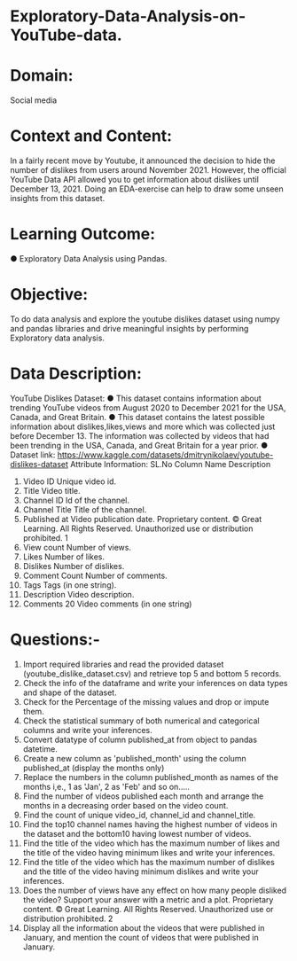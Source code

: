# Exploratory-Data-Analysis-on-YouTube-data.
# Domain:
Social media
# Context and Content: 
In a fairly recent move by Youtube, it announced the decision to hide the
number of dislikes from users around November 2021. However, the official YouTube Data API allowed you to
get information about dislikes until December 13, 2021. Doing an EDA-exercise can help to draw some unseen
insights from this dataset.
# Learning Outcome:
● Exploratory Data Analysis using Pandas.
# Objective:
To do data analysis and explore the youtube dislikes dataset using numpy and pandas libraries and drive
meaningful insights by performing Exploratory data analysis.
# Data Description:
YouTube Dislikes Dataset:
● This dataset contains information about trending YouTube videos from August 2020 to December 2021
for the USA, Canada, and Great Britain.
● This dataset contains the latest possible information about dislikes,likes,views and more which was
collected just before December 13. The information was collected by videos that had been trending in
the USA, Canada, and Great Britain for a year prior.
● Dataset link: https://www.kaggle.com/datasets/dmitrynikolaev/youtube-dislikes-dataset
Attribute Information:
SL.No Column Name Description
1. Video ID Unique video id.
2. Title Video title.
3. Channel ID Id of the channel.
4. Channel Title Title of the channel.
5. Published at Video publication date.
Proprietary content. © Great Learning. All Rights Reserved. Unauthorized use or distribution prohibited. 1
6. View count Number of views.
7. Likes Number of likes.
8. Dislikes Number of dislikes.
9. Comment Count Number of comments.
10. Tags Tags (in one string).
11. Description Video description.
12. Comments 20 Video comments (in one string)
# Questions:-
1. Import required libraries and read the provided dataset (youtube_dislike_dataset.csv) and retrieve top
5 and bottom 5 records.
2. Check the info of the dataframe and write your inferences on data types and shape of the dataset.
3. Check for the Percentage of the missing values and drop or impute them.
4. Check the statistical summary of both numerical and categorical columns and write your inferences.
5. Convert datatype of column published_at from object to pandas datetime.
6. Create a new column as 'published_month' using the column published_at (display the months only)
7. Replace the numbers in the column published_month as names of the months i,e., 1 as 'Jan', 2 as 'Feb'
and so on.....
8. Find the number of videos published each month and arrange the months in a decreasing order based
on the video count.
9. Find the count of unique video_id, channel_id and channel_title.
10. Find the top10 channel names having the highest number of videos in the dataset and the bottom10
having lowest number of videos.
11. Find the title of the video which has the maximum number of likes and the title of the video having
minimum likes and write your inferences.
12. Find the title of the video which has the maximum number of dislikes and the title of the video having
minimum dislikes and write your inferences.
13. Does the number of views have any effect on how many people disliked the video? Support your
answer with a metric and a plot.
Proprietary content. © Great Learning. All Rights Reserved. Unauthorized use or distribution prohibited. 2
14. Display all the information about the videos that were published in January, and mention the count of
videos that were published in January.
